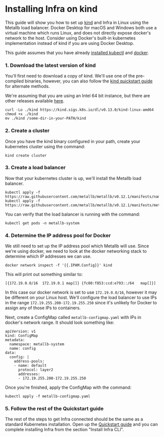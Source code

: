 # Installing Infra on kind

This guide will show you how to set up [kind](https://kind.sigs.k8s.io/) and Infra in Linux
using the Metallb load balancer. Docker Desktop for macOS and Windows both use a virtual machine
which runs Linux, and does not directly expose docker's network to the host. Consider using
Docker's built-in kubernetes implementation instead of kind if you are using Docker Desktop.

This guide assumes that you have already [installed kubectl](https://kubernetes.io/docs/tasks/tools/install-kubectl-linux/) and [docker](https://docs.docker.com/engine/install/).

### 1. Download the latest version of kind

You'll first need to download a copy of kind. We'll use one of the pre-compiled binaries,
however, you can also follow the [kind quickstart guide](https://kind.sigs.k8s.io/docs/user/quick-start/)
for alternate methods.

We're assuming that you are using an Intel 64 bit instance, but there are other releases available [here](https://github.com/kubernetes-sigs/kind/releases/).

```
curl -Lo ./kind https://kind.sigs.k8s.io/dl/v0.13.0/kind-linux-amd64
chmod +x ./kind
mv ./kind /some-dir-in-your-PATH/kind
```

### 2. Create a cluster

Once you have the kind binary configured in your path, create your kubernetes cluster using the command:

```
kind create cluster
```

### 3. Create a load balancer

Now that your kubernetes cluster is up, we'll install the Metallb load balancer.

```
kubectl apply -f https://raw.githubusercontent.com/metallb/metallb/v0.12.1/manifests/namespace.yaml
kubectl apply -f https://raw.githubusercontent.com/metallb/metallb/v0.12.1/manifests/metallb.yaml
```

You can verify that the load balancer is running with the command:

```
kubectl get pods -n metallb-system
```

### 4. Determine the IP address pool for Docker

We still need to set up the IP address pool which Metallb will use. Since we're using docker, we
need to look at the docker networking stack to determine which IP addresses we can use.


```
docker network inspect -f '{{.IPAM.Config}}' kind
```

This will print out something similar to:

```
[{172.19.0.0/16  172.19.0.1 map[]} {fc00:f853:ccd:e793::/64   map[]}]
```

In this case our docker network is set to use `172.19.0.0/16`, however it may be different on your
Linux host. We'll configure the load balancer to use IPs in the range `172.19.255.200-172.19.255.250`
since it's unlikely for Docker to assign any of those IPs to containers. 

Next, create a ConfigMap called `metallb-configmap.yaml` with IPs in docker's network range. It should look something like:

```
apiVersion: v1
kind: ConfigMap
metadata:
  namespace: metallb-system
  name: config
data:
  config: |
    address-pools:
    - name: default
      protocol: layer2
      addresses:
      - 172.19.255.200-172.19.255.250
```

Once you're finished, apply the ConfigMap with the command:

`kubectl apply -f metallb-configmap.yaml`

### 5. Follow the rest of the Quickstart guide

The rest of the steps to get Infra connected should be the same as a standard Kubernetes
installation.  Open up the [Quickstart guide](https://infrahq.com/docs/getting-started/quickstart)
and you can complete installing Infra from the section "Install Infra CLI".

